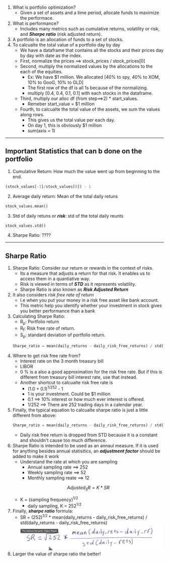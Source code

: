 1. What is portfolio optimization?
    - Given a set of assets and a time period, allocate funds to maximize the performace.
2. What is performance?
    - Includes many metrics such as cumulative returns, volatility or risk, and ***Sharpe ratio*** (risk adjusted return).
3. A portfolio is an allocation of funds to a set of stocks. 
4. To calcualte the total value of a portfolio day by day 
    - We have a dataframe that contains all the stocks and their prices day by day with date as the index.
    - First, normalize the prices ==> stock_prices / stock_prices[0]
    - Second, multiply the normalized values by the allocations to the each of the equities.
        - Ex: We have $1 million. We allocated [40% to spy, 40% to XOM, 10% to GooG, 10% to GLD]
        - The first row of the df is all 1s because of the normalizing.
        - multiply [0.4, 0.4, 0.1, 0.1] with each stocks in the dataframe.
    - Third, multiply our alloc df (from step==>2) * start_values.
        - Remeber start_value = $1 million
    - Fourth, to calcualte the total value of the assets, we sum the values along rows.
        - This gives us the total value per each day.
        - On day 1, this is obviously $1 million
        - sum(axis = 1)
<hr>

## Important Statistics that can b done on the portfolio

1. Cumulative Return: How much the value went up from beginning to the end.
```py
(stock_values[-1]/stock_values[0]) - 1
```
2. Average daily return: Mean of the total daily retuns
```py
stock_values.mean()
```
3. Std of daily retuns or ***risk***: std of the total daily reunts
```py
stock_values.std()
```
4. Sharpe Ratio: ????

<hr>

## Sharpe Ratio

1. Sharpe Ratio: Consider our return or rewards in the context of risks.
    - Its a measure that adjusts a return for that risk. It enables us to access them in a quantiative way.
    - Risk is viewed in terms of ***STD*** as it represents volatility.
    - Sharpe Ratio is also known as ***Risk Adjusted Return***
2. It also considers *risk free rate of return*
    - I.e when you put your money in a risk free asset like bank account.
    - This metric help you identify whether your investment in stock gives you better performance than a bank
3. Calculating Sharpe Ratio:
    - R<sub>p</sub>: Portfolio return
    - R<sub>f</sub>: Risk free rate of return.
    - S<sub>p</sub>: standard deviation of portfolio return.
    ```py
    Sharpe_ratio = mean(daily_returns - daily_risk_free_returns) / std(daily_returns - daily_risk_free_returns)
    ```
4. Where to get risk free rate from?
    - Interest rate on the 3 month treasury bill
    - LIBOR
    - 0 % is a also a good approximation for the risk free rate. But if this is different from treasury bill interest rate, use that instead. 
    - Another shortcut to calcualte risk free rate is 
        - (1.0 + 0.1)<sup>1/252</sup> - 1
        - 1 is your investment. Could be $1 million
        - 0.1 ==> 10% interest or how much ever interest is offered.
        - 1/252 ==> There are 252 trading days in a calendar year.
5. Finally, the typical equation to calcualte sharpe ratio is just a little different from above:
    ```py
    Sharpe_ratio = mean(daily_returns - daily_risk_free_returns) / std(daily_returns)
    ```
    - Daily risk free return is dropped from STD because it is a constant and shouldn't cause too much difference.
6. Sharpe Ratio is intended to be used as an annaul measure. If it is used for anything besides annual statisitics, an ***adjustment factor*** should be added to make it work
    - Understand the rate at which you are sampling
        - Annual sampling rate ==> 252
        - Weekly sampling rate ==> 52
        - Monthly sampling reate ==> 12
    ```math
    Adjusted_SR = K * SR
    ```
    - K = (sampling frequency)<sup>1/2</sup>
        - daily sampling, K = 252<sup>1/2</sup>
7. Finally, ***sharpe ratio*** formula:
    - SR = (252)<sup>1/2</sup> * mean(daily_returns - daily_risk_free_returns) / std(daily_returns - daily_risk_free_returns)
    ![Sharpe Ratio Formula](sharpe_ratio.png)
8. Larger the value of sharpe ratio the better!